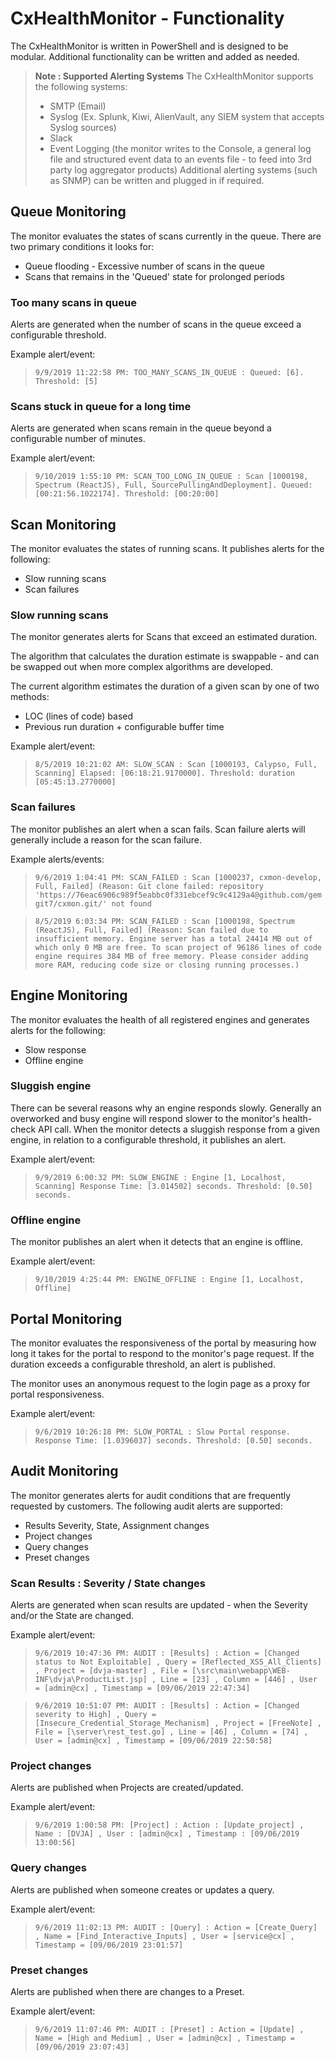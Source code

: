 # CxHealthMonitor - Functionality
The CxHealthMonitor is written in PowerShell and is designed to be modular. Additional functionality can be written and added as needed.

> **Note : Supported Alerting Systems** The CxHealthMonitor supports the following systems:
> - SMTP (Email)
> - Syslog (Ex. Splunk, Kiwi, AlienVault, any SIEM system that accepts Syslog sources)
> - Slack
> - Event Logging 	(the monitor writes to the Console, a general log file and structured event data to an events file - to feed into 3rd
> party log aggregator products) Additional alerting systems (such as
> SNMP) can be written and plugged in if required.

 

## Queue Monitoring
The monitor evaluates the states of scans currently in the queue. There are two primary conditions it looks for:
-   Queue flooding - Excessive number of scans in the queue
-   Scans that remains in the 'Queued' state for prolonged periods

### Too many scans in queue
Alerts are generated when the number of scans in the queue exceed a configurable threshold.

Example alert/event:
>`9/9/2019 11:22:58 PM: TOO_MANY_SCANS_IN_QUEUE : Queued: [6]. Threshold: [5]`

### Scans stuck in queue for a long time
Alerts are generated when scans remain in the queue beyond a configurable number of minutes.

Example alert/event:
>`9/10/2019 1:55:10 PM: SCAN_TOO_LONG_IN_QUEUE : Scan [1000198, Spectrum (ReactJS), Full, SourcePullingAndDeployment]. Queued: [00:21:56.1022174]. Threshold: [00:20:00]`

## Scan Monitoring
The monitor evaluates the states of running scans. It publishes alerts for the following:
-   Slow running scans
-   Scan failures

### Slow running scans
The monitor generates alerts for Scans that exceed an estimated duration. 

The algorithm that calculates the duration estimate is swappable - and can be swapped out when more complex algorithms are developed.

The current algorithm  estimates the duration of a given scan by one of two methods:

 - LOC (lines of code) based
 - Previous run duration + configurable buffer time

Example alert/event:
>`8/5/2019 10:21:02 AM: SLOW_SCAN : Scan [1000193, Calypso, Full, Scanning] Elapsed: [06:18:21.9170000]. Threshold: duration [05:45:13.2770000]`

### Scan failures
The monitor publishes an alert when a scan fails. Scan failure alerts will generally include a reason for the scan failure.

Example alerts/events:
>`9/6/2019 1:04:41 PM: SCAN_FAILED : Scan [1000237, cxmon-develop, Full, Failed] (Reason: Git clone failed: repository 'https://76eac6906c989f5eabbc0f331ebcef9c9c4129a4@github.com/gemgit7/cxmon.git/' not found`

>`8/5/2019 6:03:34 PM: SCAN_FAILED : Scan [1000198, Spectrum (ReactJS), Full, Failed] (Reason: Scan failed due to insufficient memory. Engine server has a total 24414 MB out of which only 0 MB are free. To scan project of 96186 lines of code engine requires 384 MB of free memory. Please consider adding more RAM, reducing code size or closing running processes.)`

## Engine Monitoring
The monitor evaluates the health of all registered engines and generates alerts for the following:

- Slow response
- Offline engine

### Sluggish engine
There can be several reasons why an engine responds slowly. Generally an overworked and busy engine will respond slower to the monitor's health-check API call. When the monitor detects a sluggish response from a given engine, in relation to a configurable threshold, it publishes an alert.

Example alert/event:
>`9/9/2019 6:00:32 PM: SLOW_ENGINE : Engine [1, Localhost, Scanning] Response Time: [3.014502] seconds. Threshold: [0.50] seconds.`

### Offline engine
The monitor publishes an alert when it detects that an engine is offline.

Example alert/event:
>`9/10/2019 4:25:44 PM: ENGINE_OFFLINE : Engine [1, Localhost, Offline]`

## Portal Monitoring
The monitor evaluates the responsiveness of the portal by measuring how long it takes for the portal to respond to the monitor's page request. If the duration exceeds a configurable threshold, an alert is published.

The monitor uses an anonymous request to the login page as a proxy for portal responsiveness.

Example alert/event:
>`9/6/2019 10:26:18 PM: SLOW_PORTAL : Slow Portal response. Response Time: [1.0396037] seconds. Threshold: [0.50] seconds.`

## Audit Monitoring
The monitor generates alerts for audit conditions that are frequently requested by customers. The following audit alerts are supported:
- Results Severity, State, Assignment changes
- Project changes
- Query changes
- Preset changes

### Scan Results : Severity / State changes
Alerts are generated when scan results are updated - when the Severity and/or the State are changed. 

Example alert/event:
>`9/6/2019 10:47:36 PM: AUDIT : [Results] : Action = [Changed status to Not Exploitable] , Query = [Reflected_XSS_All_Clients] , Project = [dvja-master] , File = [\src\main\webapp\WEB-INF\dvja\ProductList.jsp] , Line = [23] , Column = [446] , User = [admin@cx] , Timestamp = [09/06/2019 22:47:34] `

>`9/6/2019 10:51:07 PM: AUDIT : [Results] : Action = [Changed severity to High] , Query = [Insecure_Credential_Storage_Mechanism] , Project = [FreeNote] , File = [\server\rest_test.go] , Line = [46] , Column = [74] , User = [admin@cx] , Timestamp = [09/06/2019 22:50:58] 
`
 ### Project changes
Alerts are published when Projects are created/updated. 

Example alert/event:
>`9/6/2019 1:00:58 PM: [Project] : Action : [Update_project] , Name : [DVJA] , User : [admin@cx] , Timestamp : [09/06/2019 13:00:56] 
`

 ### Query changes
Alerts are published when someone creates or updates a query. 

Example alert/event:
>`9/6/2019 11:02:13 PM: AUDIT : [Query] : Action = [Create_Query] , Name = [Find_Interactive_Inputs] , User = [service@cx] , Timestamp = [09/06/2019 23:01:57] 
`

 ### Preset changes
Alerts are published when there are changes to a Preset. 

Example alert/event:
>`9/6/2019 11:07:46 PM: AUDIT : [Preset] : Action = [Update] , Name = [High and Medium] , User = [admin@cx] , Timestamp = [09/06/2019 23:07:43] `

